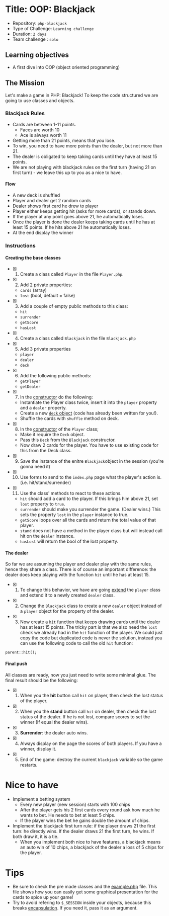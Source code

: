 # Title: OOP: Blackjack

- Repository: `php-blackjack`
- Type of Challenge: `Learning challenge`
- Duration: `2 days`
- Team challenge : `solo`

## Learning objectives
- A first dive into OOP (object oriented programming)

## The Mission
Let's make a game in PHP: Blackjack!
To keep the code structured we are going to use classes and objects.

### Blackjack Rules
- Cards are between 1-11 points.
    - Faces are worth 10
    - Ace is always worth 11
- Getting more than 21 points, means that you lose.
- To win, you need to have more points than the dealer, but not more than 21.
- The dealer is obligated to keep taking cards until they have at least 15 points.
- We are not playing with blackjack rules on the first turn (having 21 on first turn) - we leave this up to you as a nice to have.

#### Flow
  - A new deck is shuffled
  - Player and dealer get 2 random cards
  - Dealer shows first card he drew to player
  - Player either keeps getting hit (asks for more cards), or stands down.
  - If the player at any point goes above 21, he automatically loses.
  - Once the player is done the dealer keeps taking cards until he has at least 15 points. If he hits above 21 he automatically loses.
  - At the end display the winner

### Instructions
#### Creating the base classes
- [x] 1. Create a class called `Player` in the file `Player.php`. 
- [x] 2. Add 2 private properties:
    - `cards` (array)
    - `lost` (bool, default = false) 
- [x] 3. Add a couple of empty public methods to this class: 
	- `hit`
	- `surrender`
	- `getScore`
	- `hasLost`
- [x] 4. Create a class called `Blackjack` in the file `Blackjack.php`
- [x] 5. Add 3 private properties 
    - `player`
    - `dealer`
    - `deck`
- [x] 6. Add the following public methods:
    - `getPlayer`
    - `getDealer`
- [x] 7. In the [constructor](https://www.php.net/manual/en/language.oop5.decon.php) do the following:
    - Instantiate the Player class twice, insert it into the `player` property and a `dealer` property.
    - Create a new [`deck` object](code/Deck.php) (code has already been written for you!).
    - Shuffle the cards with `shuffle` method on deck.
- [x] 8. In the [constructor](https://www.php.net/manual/en/language.oop5.decon.php) of the `Player` class;
    - Make it require the `Deck` object.
    - Pass this `Deck` from the `Blackjack` constructor.
    - Now draw 2 cards for the player. You have to use existing code for this from the Deck class.
- [x] 9. Save the instance of the enitre `Blackjack`object in the session (you're gonna need it)
- [x] 10. Use forms to send to the `index.php` page what the player's action is. (i.e. hit/stand/surrender)
- [x] 11. Use the class' methods to react to these actions.
    - `hit` should add a card to the player. If this brings him above 21, set `lost` property to `true`.
    - `surrender` should make you surrender the game. (Dealer wins.)
        This sets the property `lost` in the `player` instance to true.
    - `getScore` loops over all the cards and return the total value of that player.
    - `stand` does not have a method in the player class but will instead call hit on the `dealer` instance.
    - `hasLost` will return the bool of the lost property.


#### The dealer
So far we are assuming the player and dealer play with the same rules, hence they share a class. There is of course an important difference: the dealer does keep playing with the function `hit` until he has at least 15.

- [x] 1. To change this behavior, we have are going [extend](https://www.php.net/manual/en/language.oop5.inheritance.php) the `player` class and extend it to a newly created `dealer` class. 

- [x] 2. Change the `Blackjack` class to create a new `dealer` object instead of a `player` object for the property of the dealer. 

- [x] 3. Now create a `hit` function that keeps drawing cards until the dealer has at least 15 points. The tricky part is that we also need the `lost` check we already had in the `hit` function of the player. We could just copy the code but duplicated code is never the solution, instead you can use the following code to call the old `hit` function:

```parent::hit();```

#### Final push
All classes are ready, now you just need to write some minimal glue. The final result should be the following:

- [x] 1. When you the **hit** button call `hit` on player, then check the lost status of the player. 
- [x] 2. When you the **stand** button call `hit` on dealer, then check the lost status of the dealer. If he is not lost, compare scores to set the winner (If equal the dealer wins). 
- [x] 3. **Surrender**: the dealer auto wins.
- [x] 4. Always display on the page the scores of both players. If you have a winner, display it.
- [x] 5. End of the game: destroy the current `blackjack` variable so the game restarts.
    
# Nice to have
- Implement a betting system
    - Every new player (new session) starts with 100 chips
    - After the player gets his 2 first cards every round ask how much he wants to bet. He needs to bet at least 5 chips. 
     - If the player wins the bet he gains double the amount of chips.
- Implement the blackjack first turn rule: if the player draws 21 the first turn: he directly wins. If the dealer draws 21 the first turn, he wins. If both draw it, it is a tie. 
    - When you implement both nice to have features, a blackjack means an auto win of 10 chips, a blackjack of the dealer a loss of 5 chips for the player.
    
# Tips
- Be sure to check the pre made classes and the [example.php](code/example.php) file. This file shows how you can easily get some graphical presentation for the cards to spice up your game!
- Try to avoid refering to `$_SESSION` inside your objects, because this breaks [encapsulation](https://en.wikipedia.org/wiki/Encapsulation_(computer_programming)). If you need it, pass it as an argument.
